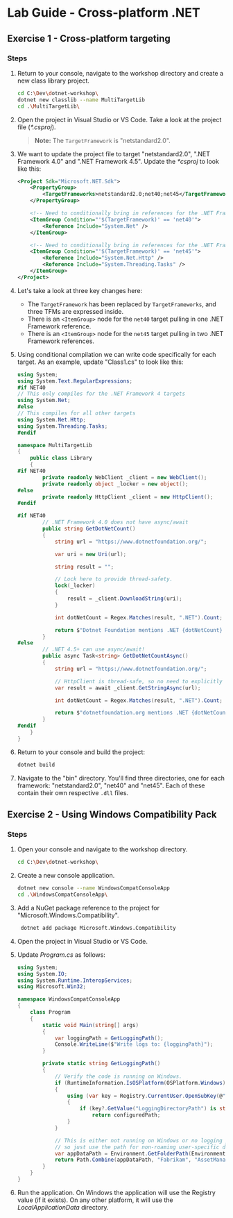 # Lab Guide - Cross-platform .NET

## Exercise 1 - Cross-platform targeting

### Steps

1. Return to your console, navigate to the workshop directory and create a new class library project.

    ```bash
    cd C:\Dev\dotnet-workshop\
    dotnet new classlib --name MultiTargetLib
    cd .\MultiTargetLib\
    ```

1. Open the project in Visual Studio or VS Code. Take a look at the project file (*\*.csproj*).

    > **Note:** The ```TargetFramework``` is "netstandard2.0".

1. We want to update the project file to target "netstandard2.0", ".NET Framework 4.0" and ".NET Framework 4.5". Update the *\*csproj* to look like this:

    ```xml
    <Project Sdk="Microsoft.NET.Sdk">
        <PropertyGroup>
            <TargetFrameworks>netstandard2.0;net40;net45</TargetFrameworks>
        </PropertyGroup>

        <!-- Need to conditionally bring in references for the .NET Framework 4.0 target -->
        <ItemGroup Condition="'$(TargetFramework)' == 'net40'">
            <Reference Include="System.Net" />
        </ItemGroup>

        <!-- Need to conditionally bring in references for the .NET Framework 4.5 target -->
        <ItemGroup Condition="'$(TargetFramework)' == 'net45'">
            <Reference Include="System.Net.Http" />
            <Reference Include="System.Threading.Tasks" />
        </ItemGroup>
    </Project>
    ```

1. Let's take a look at three key changes here:

    * The ```TargetFramework``` has been replaced by ```TargetFrameworks```, and three TFMs are expressed inside.
    * There is an ```<ItemGroup>``` node for the ```net40``` target pulling in one .NET Framework reference.
    * There is an ```<ItemGroup>``` node for the ```net45``` target pulling in two .NET Framework references.

1. Using conditional compilation we can write code specifically for each target. As an example, update "Class1.cs" to look like this:

    ```c#
    using System;
    using System.Text.RegularExpressions;
    #if NET40
    // This only compiles for the .NET Framework 4 targets
    using System.Net;
    #else
    // This compiles for all other targets
    using System.Net.Http;
    using System.Threading.Tasks;
    #endif

    namespace MultiTargetLib
    {
        public class Library
        {
    #if NET40
            private readonly WebClient _client = new WebClient();
            private readonly object _locker = new object();
    #else
            private readonly HttpClient _client = new HttpClient();
    #endif

    #if NET40
            // .NET Framework 4.0 does not have async/await
            public string GetDotNetCount()
            {
                string url = "https://www.dotnetfoundation.org/";

                var uri = new Uri(url);

                string result = "";

                // Lock here to provide thread-safety.
                lock(_locker)
                {
                    result = _client.DownloadString(uri);
                }

                int dotNetCount = Regex.Matches(result, ".NET").Count;

                return $"Dotnet Foundation mentions .NET {dotNetCount} times!";
            }
    #else
            // .NET 4.5+ can use async/await!
            public async Task<string> GetDotNetCountAsync()
            {
                string url = "https://www.dotnetfoundation.org/";

                // HttpClient is thread-safe, so no need to explicitly lock here
                var result = await _client.GetStringAsync(url);

                int dotNetCount = Regex.Matches(result, ".NET").Count;

                return $"dotnetfoundation.org mentions .NET {dotNetCount} times in its HTML!";
            }
    #endif
        }
    }
    ```

1. Return to your console and build the project:

    ```bash
    dotnet build
    ```

1. Navigate to the "bin" directory. You'll find three directories, one for each framework: "netstandard2.0", "net40" and "net45". Each of these contain their own respective ```.dll``` files.

## Exercise 2 - Using Windows Compatibility Pack

### Steps

1. Open your console and navigate to the workshop directory.

    ```bash
    cd C:\Dev\dotnet-workshop\
    ```

1. Create a new console application.

    ```bash
    dotnet new console --name WindowsCompatConsoleApp
    cd .\WindowsCompatConsoleApp\
    ```

1. Add a NuGet package reference to the project for "Microsoft.Windows.Compatibility".

    ```bash
     dotnet add package Microsoft.Windows.Compatibility
    ```

1. Open the project in Visual Studio or VS Code.

1. Update *Program.cs* as follows:

    ```c#
    using System;
    using System.IO;
    using System.Runtime.InteropServices;
    using Microsoft.Win32;

    namespace WindowsCompatConsoleApp
    {
        class Program
        {
            static void Main(string[] args)
            {
                var loggingPath = GetLoggingPath();
                Console.WriteLine($"Write logs to: {loggingPath}");
            }

            private static string GetLoggingPath()
            {
                // Verify the code is running on Windows.
                if (RuntimeInformation.IsOSPlatform(OSPlatform.Windows))
                {
                    using (var key = Registry.CurrentUser.OpenSubKey(@"Software\Fabrikam\AssetManagement"))
                    {
                        if (key?.GetValue("LoggingDirectoryPath") is string configuredPath)
                            return configuredPath;
                    }
                }

                // This is either not running on Windows or no logging path was configured,
                // so just use the path for non-roaming user-specific data files.
                var appDataPath = Environment.GetFolderPath(Environment.SpecialFolder.LocalApplicationData);
                return Path.Combine(appDataPath, "Fabrikam", "AssetManagement", "Logging");
            }
        }
    }
    ```

1. Run the application. On Windows the application will use the Registry value (if it exists). On any other platform, it will use the *LocalApplicationData* directory.
